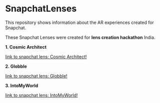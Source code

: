 # SnapchatLenses
This repository shows information about the AR experiences created for Snapchat.

These Snapchat Lenses were created for **lens creation hackathon** India.

**1. Cosmic Architect**

[link to snapchat lens: Cosmic Architect!](https://www.snapchat.com/unlock/?type=SNAPCODE&uuid=b9922e18da904145bd46b68b52941f11&metadata=01)

**2. Globble**

[link to snapchat lens: Globble!](https://www.snapchat.com/unlock/?type=SNAPCODE&uuid=bbf571cbb733411ea72f08477a78c827&metadata=01)

**3. IntoMyWorld**

[link to snapchat lens: IntoMyWorld!](https://www.snapchat.com/unlock/?type=SNAPCODE&uuid=3e08e11f21624d80b96624bcb47ce006&metadata=01)
